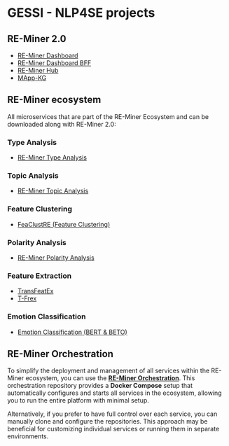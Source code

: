 # GESSI - NLP4SE projects

## RE-Miner 2.0
- [RE-Miner Dashboard](https://github.com/gessi-chatbots/RE-Miner-Dashboard)
- [RE-Miner Dashboard BFF](https://github.com/gessi-chatbots/RE-Miner-Dashboard-BFF)
- [RE-Miner Hub](https://github.com/gessi-chatbots/RE-Miner-Hub)
- [MApp-KG](https://github.com/gessi-chatbots/app_data_repository)

## RE-Miner ecosystem
All microservices that are part of the RE-Miner Ecosystem and can be downloaded along with RE-Miner 2.0:
### Type Analysis
- [RE-Miner Type Analysis](https://github.com/gessi-chatbots/RE-Miner-type-analysis)
### Topic Analysis
- [RE-Miner Topic Analysis](https://github.com/gessi-chatbots/RE-Miner-topic-analysis)
### Feature Clustering
- [FeaClustRE (Feature Clustering)](https://github.com/gessi-chatbots/FeaClustRE)
### Polarity Analysis
- [RE-Miner Polarity Analysis](https://github.com/gessi-chatbots/RE-Miner-polarity-analysis)
### Feature Extraction
- [TransFeatEx](https://github.com/gessi-chatbots/NLP_pipeline)
- [T-Frex](https://github.com/gessi-chatbots/t-frex)
### Emotion Classification
- [Emotion Classification (BERT & BETO)](https://github.com/gessi-chatbots/TSA-BERT-V2)

## RE-Miner Orchestration
To simplify the deployment and management of all services within the RE-Miner ecosystem, you can use the **[RE-Miner Orchestration](https://github.com/gessi-chatbots/RE-Miner-Orchestration)**. 
This orchestration repository provides a **Docker Compose** setup that automatically configures and starts all services in the ecosystem, allowing you to run the entire platform with minimal setup.

Alternatively, if you prefer to have full control over each service, you can manually clone and configure the repositories. This approach may be beneficial for customizing individual services or running them in separate environments.

